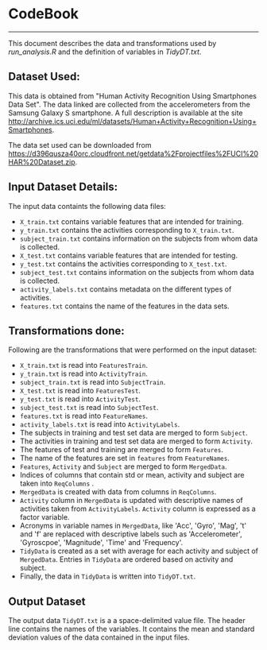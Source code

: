 # CodeBook
---------------------------------------------------------------
This document describes the data and transformations used by *run_analysis.R* and the definition of variables in *TidyDT.txt*.

## Dataset Used:

This data is obtained from "Human Activity Recognition Using Smartphones Data Set". The data linked are collected from the 
accelerometers from the Samsung Galaxy S smartphone. A full description is available at the site 
<http://archive.ics.uci.edu/ml/datasets/Human+Activity+Recognition+Using+Smartphones>.

The data set used can be downloaded from <https://d396qusza40orc.cloudfront.net/getdata%2Fprojectfiles%2FUCI%20HAR%20Dataset.zip>. 

## Input Dataset Details:

The input data containts the following data files:

- `X_train.txt` contains variable features that are intended for training.
- `y_train.txt` contains the activities corresponding to `X_train.txt`.
- `subject_train.txt` contains information on the subjects from whom data is collected.
- `X_test.txt` contains variable features that are intended for testing.
- `y_test.txt` contains the activities corresponding to `X_test.txt`.
- `subject_test.txt` contains information on the subjects from whom data is collected.
- `activity_labels.txt` contains metadata on the different types of activities.
- `features.txt` contains the name of the features in the data sets.

## Transformations done:

Following are the transformations that were performed on the input dataset:

- `X_train.txt` is read into `FeaturesTrain`.
- `y_train.txt` is read into `ActivityTrain`.
- `subject_train.txt` is read into `SubjectTrain`.
- `X_test.txt` is read into `FeaturesTest`.
- `y_test.txt` is read into `ActivityTest`.
- `subject_test.txt` is read into `SubjectTest`.
- `features.txt` is read into `FeatureNames`.
- `activity_labels.txt` is read into `ActivityLabels`.
- The subjects in training and test set data are merged to form `Subject`.
- The activities in training and test set data are merged to form `Activity`.
- The features of test and training are merged to form `Features`.
- The name of the features are set in `features` from `FeatureNames`.
- `Features`, `Activity` and `Subject` are merged to form `MergedData`.
- Indices of columns that contain std or mean, activity and subject are taken into `ReqColumns` .
- `MergedData` is created with data from columns in `ReqColumns`.
- `Activity` column in `MergedData` is updated with descriptive names of activities taken from `ActivityLabels`. `Activity` column is expressed as a factor variable.
- Acronyms in variable names in `MergedData`, like 'Acc', 'Gyro', 'Mag', 't' and 'f' are replaced with descriptive labels such as 'Accelerometer', 'Gyroscpoe', 'Magnitude', 'Time' and 'Frequency'.
- `TidyData` is created as a set with average for each activity and subject of `MergedData`. Entries in `TidyData` are ordered based on activity and subject.
- Finally, the data in `TidyData` is written into `TidyDT.txt`.

## Output Dataset

The output data `TidyDT.txt` is a a space-delimited value file. 
The header line contains the names of the variables. 
It contains the mean and standard deviation values of the data contained in the input files.

